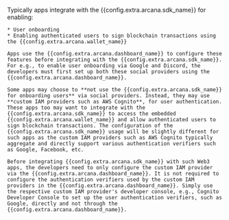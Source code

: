   Typically apps integrate with the {{config.extra.arcana.sdk_name}} for enabling:
  
    * User onboarding
    * Enabling authenticated users to sign blockchain transactions using the {{config.extra.arcana.wallet_name}}

    Apps use the {{config.extra.arcana.dashboard_name}} to configure these features before integrating with the {{config.extra.arcana.sdk_name}}. For e.g., to enable user onboarding via Google and Discord, the developers must first set up both these social providers using the {{config.extra.arcana.dashboard_name}}.
  
    Some apps may choose to **not use the {{config.extra.arcana.sdk_name}} for onboarding users** via social providers. Instead, they may use **custom IAM providers such as AWS Cognito**, for user authentication. These apps too may want to integrate with the {{config.extra.arcana.sdk_name}} to access the embedded {{config.extra.arcana.wallet_name}} and allow authenticated users to sign blockchain transactions. The configuration of the {{config.extra.arcana.sdk_name}} usage will be slightly different for such apps as the custom IAM providers such as AWS Cognito typically aggregate and directly support various authentication verifiers such as Google, Facebook, etc. 
  
    Before integrating {{config.extra.arcana.sdk_name}} with such Web3 apps, the developers need to only configure the custom IAM provider via the {{config.extra.arcana.dashboard_name}}. It is not required to configure the authentication verifiers used by the custom IAM providers in the {{config.extra.arcana.dashboard_name}}. Simply use the respective custom IAM provider's developer console, e.g., Cognito Developer Console to set up the user authentication verifiers, such as Google, directly and not through the {{config.extra.arcana.dashboard_name}}.